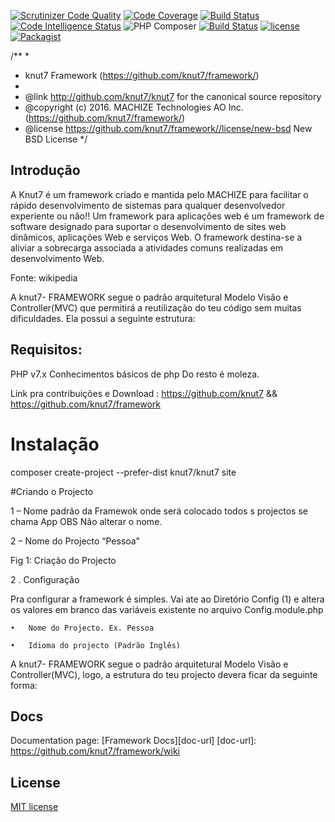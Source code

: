 [![Scrutinizer Code Quality](https://scrutinizer-ci.com/g/knut7/framework/badges/quality-score.png?b=master)](https://scrutinizer-ci.com/g/knut7/framework/?branch=master)
[![Code Coverage](https://scrutinizer-ci.com/g/knut7/framework/badges/coverage.png?b=master)](https://scrutinizer-ci.com/g/knut7/framework/?branch=master)
[![Build Status](https://scrutinizer-ci.com/g/knut7/framework/badges/build.png?b=master)](https://scrutinizer-ci.com/g/knut7/framework/build-status/master)
[![Code Intelligence Status](https://scrutinizer-ci.com/g/knut7/framework/badges/code-intelligence.svg?b=master)](https://scrutinizer-ci.com/code-intelligence)
![PHP Composer](https://github.com/knut7/framework/workflows/PHP%20Composer/badge.svg)
[![Build Status](https://travis-ci.org/knut7/framework.svg?branch=master)](https://travis-ci.org/Knut7/framework)
[![license](https://img.shields.io/github/license/Knut7/framework.svg)]()
[![Packagist](https://img.shields.io/packagist/v/Knut7/framework.svg)]()

/**
 *
 * knut7 Framework (https://github.com/knut7/framework/)
 *
 * @link      http://github.com/knut7/knut7 for the canonical source repository
 * @copyright (c) 2016.  MACHIZE Technologies AO Inc. (https://github.com/knut7/framework/)
 * @license   https://github.com/knut7/framework//license/new-bsd New BSD License
 */




## Introdução
A Knut7 é um framework criado e mantida pelo MACHIZE para facilitar o rápido desenvolvimento de sistemas para qualquer desenvolvedor experiente ou não!!
Um framework para aplicações web é um framework de software designado para suportar o desenvolvimento de sites web dinâmicos, aplicações Web e serviços Web. O framework destina-se a aliviar a sobrecarga associada a atividades comuns realizadas em desenvolvimento Web.

Fonte: wikipedia

A knut7- FRAMEWORK segue o padrão arquitetural Modelo Visão e Controller(MVC) que permitirá a reutilização do teu código sem muitas dificuldades. Ela possui a seguinte estrutura:

## Requisitos:
PHP v7.x
Conhecimentos básicos de php
Do resto é moleza.

Link pra contribuições e Download : https://github.com/knut7 && https://github.com/knut7/framework




# Instalação

composer create-project --prefer-dist knut7/knut7 site

#Criando o Projecto

1 – Nome padrão da Framewok onde será colocado todos s projectos se chama App
OBS Não alterar o nome.

2 – Nome do Projecto “Pessoa”

Fig 1: Criação do Projecto
 

2 . Configuração

Pra configurar a framework é simples. Vai ate ao Diretório Config (1) e altera os valores em branco das variáveis existente no arquivo Config.module.php

	•	Nome do Projecto. Ex. Pessoa

	•	Idioma do projecto (Padrão Inglês)


A knut7- FRAMEWORK segue o padrão arquitetural Modelo Visão e Controller(MVC), logo, a estrutura do teu projecto devera ficar da seguinte forma:

## Docs
Documentation page: [Framework Docs][doc-url]
[doc-url]: https://github.com/knut7/framework/wiki

## License

[MIT license](LICENSE.md)


